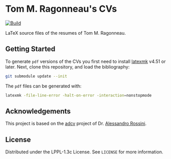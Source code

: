 # Tom M. Ragonneau's CVs

[![Build](https://github.com/ragonneau/resume/actions/workflows/build.yml/badge.svg)](https://github.com/ragonneau/resume/actions/workflows/build.yml)

LaTeX source files of the resumes of Tom M. Ragonneau.

## Getting Started

To generate `pdf` versions of the CVs you first need to install [latexmk](https://ctan.org/pkg/latexmk?lang=en) v4.51 or later.
Next, clone this repository, and load the bibliography:

```bash
git submodule update --init
```

The `pdf` files can be generated with:

```bash
latexmk -file-line-error -halt-on-error -interaction=nonstopmode
```

## Acknowledgements

This project is based on the [adcv](https://github.com/alessandrorossini/adcv) project of Dr. [Alessandro Rossini](https://alessandrorossini.org/).

## License

Distributed under the LPPL-1.3c License. See `LICENSE` for more information.
